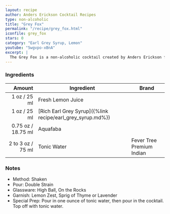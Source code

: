 ```yaml
---
layout: recipe
author: Anders Erickson Cocktail Recipes
type: non-alcoholic
title: "Grey Fox"
permalink: "/recipe/grey_fox.html"
iconfile: grey_fox
stars: 0
category: "Earl Grey Syrup, Lemon"
youtube: "5wgvpo-xBnA"
excerpt: |
  The Grey Fox is a non-alcoholic cocktail created by Anders Erickson featuring Earl Grey and lemon for flavors.
---
```


### Ingredients

|    Amount | Ingredient                                                 | Brand                     |
| --------: | ---------------------------------------------------------- | ------------------------- |
|      1 oz / 25 ml | Fresh Lemon Juice                                          |
|      1 oz / 25 ml | [Rich Earl Grey Syrup]({%link recipe/earl_grey_syrup.md%}) |
|   0.75 oz / 18.75 ml | Aquafaba                                                   |
| 2 to 3 oz / 75 ml | Tonic Water                                                | Fever Tree Premium Indian |

### Notes

- Method: Shaken
- Pour: Double Strain
- Glassware: High Ball, On the Rocks
- Garnish: Lemon Zest, Sprig of Thyme or Lavender
- Special Prep: Pour in one ounce of tonic water, then pour in the cocktail. Top off with tonic water.
